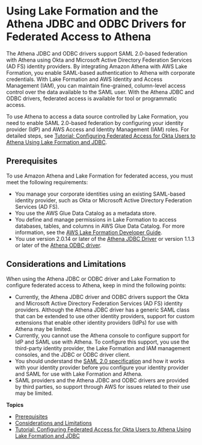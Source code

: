 # Using Lake Formation and the Athena JDBC and ODBC Drivers for Federated Access to Athena<a name="security-athena-lake-formation-jdbc"></a>

The Athena JDBC and ODBC drivers support SAML 2\.0\-based federation with Athena using Okta and Microsoft Active Directory Federation Services \(AD FS\) identity providers\. By integrating Amazon Athena with AWS Lake Formation, you enable SAML\-based authentication to Athena with corporate credentials\. With Lake Formation and AWS Identity and Access Management \(IAM\), you can maintain fine\-grained, column\-level access control over the data available to the SAML user\. With the Athena JDBC and ODBC drivers, federated access is available for tool or programmatic access\.

To use Athena to access a data source controlled by Lake Formation, you need to enable SAML 2\.0\-based federation by configuring your identity provider \(IdP\) and AWS Access and Identity Management \(IAM\) roles\. For detailed steps, see [Tutorial: Configuring Federated Access for Okta Users to Athena Using Lake Formation and JDBC](security-athena-lake-formation-jdbc-okta-tutorial.md)\.

## Prerequisites<a name="security-athena-lake-formation-jdbc-prerequisites"></a>

To use Amazon Athena and Lake Formation for federated access, you must meet the following requirements:
+ You manage your corporate identities using an existing SAML\-based identity provider, such as Okta or Microsoft Active Directory Federation Services \(AD FS\)\.
+ You use the AWS Glue Data Catalog as a metadata store\.
+ You define and manage permissions in Lake Formation to access databases, tables, and columns in AWS Glue Data Catalog\. For more information, see the [AWS Lake Formation Developer Guide](https://docs.aws.amazon.com/lake-formation/latest/dg/)\.
+ You use version 2\.0\.14 or later of the [Athena JDBC Driver](https://docs.aws.amazon.com/athena/latest/ug/connect-with-jdbc.html) or version 1\.1\.3 or later of the [Athena ODBC driver](connect-with-odbc.md)\.

## Considerations and Limitations<a name="security-athena-lake-formation-jdbc-considerations-and-limitations"></a>

When using the Athena JDBC or ODBC driver and Lake Formation to configure federated access to Athena, keep in mind the following points:
+ Currently, the Athena JDBC driver and ODBC drivers support the Okta and Microsoft Active Directory Federation Services \(AD FS\) identity providers\. Although the Athena JDBC driver has a generic SAML class that can be extended to use other identity providers, support for custom extensions that enable other identity providers \(IdPs\) for use with Athena may be limited\.
+ Currently, you cannot use the Athena console to configure support for IdP and SAML use with Athena\. To configure this support, you use the third\-party identity provider, the Lake Formation and IAM management consoles, and the JDBC or ODBC driver client\.
+ You should understand the [SAML 2\.0 specification](https://www.oasis-open.org/standards#samlv2.0) and how it works with your identity provider before you configure your identity provider and SAML for use with Lake Formation and Athena\.
+ SAML providers and the Athena JDBC and ODBC drivers are provided by third parties, so support through AWS for issues related to their use may be limited\.

**Topics**
+ [Prerequisites](#security-athena-lake-formation-jdbc-prerequisites)
+ [Considerations and Limitations](#security-athena-lake-formation-jdbc-considerations-and-limitations)
+ [Tutorial: Configuring Federated Access for Okta Users to Athena Using Lake Formation and JDBC](security-athena-lake-formation-jdbc-okta-tutorial.md)